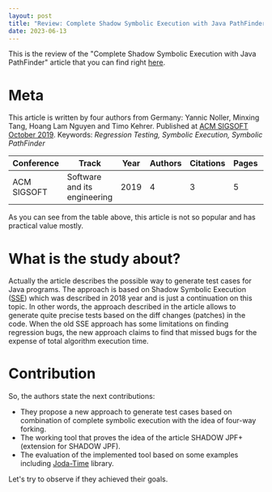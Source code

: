 ```yaml
---
layout: post
title: "Review: Complete Shadow Symbolic Execution with Java PathFinder"
date: 2023-06-13
---
```


This is the review of the "Complete Shadow Symbolic Execution with Java
PathFinder"
article that you can find
right [here](https://dl.acm.org/doi/10.1145/3364452.33644558).

# Meta

This article is written by four authors from Germany:
Yannic Noller, Minxing Tang, Hoang Lam Nguyen and Timo Kehrer.
Published at [ACM SIGSOFT October 2019](https://dl.acm.org/newsletter/sigsoft).
Keywords: _Regression Testing, Symbolic Execution, Symbolic PathFinder_

| Conference  | Track                        | Year | Authors | Citations | Pages | Figures | References | Formals |
|-------------|------------------------------|------|---------|-----------|-------|---------|------------|---------|
| ACM SIGSOFT | Software and its engineering | 2019 | 4       | 3         | 5     | 6       | 16         | Absent  |

As you can see from the table above, this article is not so popular and has
practical value mostly.

# What is the study about?

Actually the article describes the possible way to generate test cases for
Java programs. The approach is based on Shadow Symbolic
Execution ([SSE](https://dl.acm.org/doi/10.1145/3208952)) which was
described in 2018 year and is just a continuation on this topic. In other words,
the approach described in the article allows to generate quite precise
tests based on the diff changes (patches) in the code.
When the old SSE approach has some limitations on finding regression bugs,
the new approach claims to find that missed bugs for the expense of total
algorithm execution time.

# Contribution

So, the authors state the next contributions:

* They propose a new approach to generate test cases based on combination of
  complete symbolic execution with the idea of four-way forking.
* The working tool that proves the idea of the article SHADOW JPF+ (extension
  for SHADOW JPF).
* The evaluation of the implemented tool based on some examples
  including [Joda-Time](https://www.joda.org/joda-time/) library.

Let's try to observe if they achieved their goals.



